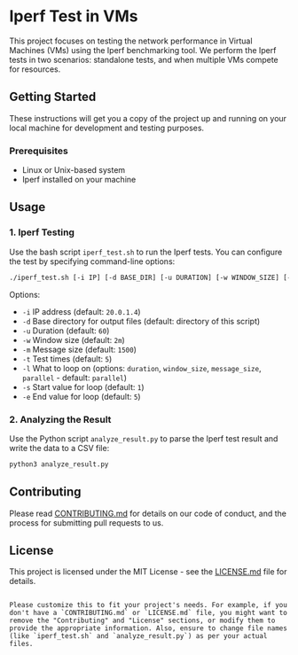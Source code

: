 # Iperf Test in VMs

This project focuses on testing the network performance in Virtual Machines (VMs) using the Iperf benchmarking tool. We perform the Iperf tests in two scenarios: standalone tests, and when multiple VMs compete for resources.

## Getting Started

These instructions will get you a copy of the project up and running on your local machine for development and testing purposes.

### Prerequisites

- Linux or Unix-based system
- Iperf installed on your machine

## Usage

### 1. Iperf Testing

Use the bash script `iperf_test.sh` to run the Iperf tests. You can configure the test by specifying command-line options:

```bash
./iperf_test.sh [-i IP] [-d BASE_DIR] [-u DURATION] [-w WINDOW_SIZE] [-m Message_SIZE] [-t TEST_TIMES] [-l LOOP_ON] [-s START_VALUE] [-e END_VALUE]
```

Options:

- `-i` IP address (default: `20.0.1.4`)
- `-d` Base directory for output files (default: directory of this script)
- `-u` Duration (default: `60`)
- `-w` Window size (default: `2m`)
- `-m` Message size (default: `1500`)
- `-t` Test times (default: `5`)
- `-l` What to loop on (options: `duration`, `window_size`, `message_size`, `parallel` - default: `parallel`)
- `-s` Start value for loop (default: `1`)
- `-e` End value for loop (default: `5`)

### 2. Analyzing the Result

Use the Python script `analyze_result.py` to parse the Iperf test result and write the data to a CSV file:

```bash
python3 analyze_result.py
```

## Contributing

Please read [CONTRIBUTING.md](CONTRIBUTING.md) for details on our code of conduct, and the process for submitting pull requests to us.

## License

This project is licensed under the MIT License - see the [LICENSE.md](LICENSE.md) file for details.
```

Please customize this to fit your project's needs. For example, if you don't have a `CONTRIBUTING.md` or `LICENSE.md` file, you might want to remove the "Contributing" and "License" sections, or modify them to provide the appropriate information. Also, ensure to change file names (like `iperf_test.sh` and `analyze_result.py`) as per your actual files.
